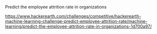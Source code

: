 Predict the employee attrition rate in organizations

https://www.hackerearth.com/challenges/competitive/hackerearth-machine-learning-challenge-predict-employee-attrition-rate/machine-learning/predict-the-employee-attrition-rate-in-organizations-1d700a97/
